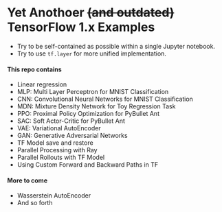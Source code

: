 # Yet Anothoer ~~(and outdated)~~ TensorFlow 1.x Examples
- Try to be self-contained as possible within a single Jupyter notebook. 
- Try to use ```tf.layer``` for more unified implementation. 

#### This repo contains
- Linear regression 
- MLP: Multi Layer Perceptron for MNIST Classification 
- CNN: Convolutional Neural Networks for MNIST Classification
- MDN: Mixture Density Network for Toy Regression Task
- PPO: Proximal Policy Optimization for PyBullet Ant
- SAC: Soft Actor-Critic for PyBullet Ant
- VAE: Variational AutoEncoder 
- GAN: Generative Adversarial Networks
- TF Model save and restore
- Parallel Processing with Ray
- Parallel Rollouts with TF Model 
- Using Custom Forward and Backward Paths in TF

#### More to come
- Wasserstein AutoEncoder
- And so forth

